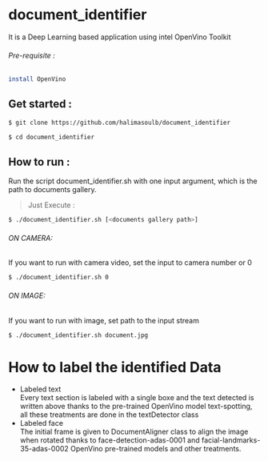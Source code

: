 # document_identifier
It is a Deep Learning based application using intel OpenVino Toolkit
###### Pre-requisite :
```bash
install OpenVino
```
## Get started :
```bash
$ git clone https://github.com/halimasoulb/document_identifier
```
```bash
$ cd document_identifier
```
## How to run :
Run the script document_identifier.sh with one input argument, which is the path to documents gallery.
>Just Execute :
```bash
$ ./document_identifier.sh [<documents gallery path>]
```
###### ON CAMERA:
If you want to run with camera video, set the input to camera number or 0
```bash
$ ./document_identifier.sh 0
```
######  ON IMAGE: 
If you want to run with image, set path to the input stream
```bash
$ ./document_identifier.sh document.jpg
```
# How to label the identified Data
- Labeled text \
  Every text section is labeled with a single boxe and the text detected is written above thanks to the pre-trained OpenVino model text-spotting, all these treatments are done in the textDetector class
- Labeled face \
  The initial frame is given to DocumentAligner class to align the image when rotated thanks to face-detection-adas-0001 and facial-landmarks-35-adas-0002 OpenVino pre-trained models and other treatments.
  
  







